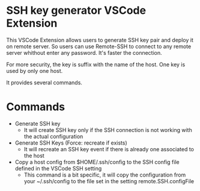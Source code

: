 # SSH key generator VSCode Extension

This VSCode Extension allows users to generate SSH key pair and deploy it on remote server.
So users can use Remote-SSH to connect to any remote server whithout enter any password. It's faster the connection.

For more security, the key is suffix with the name of the host.
One key is used by only one host.

It provides several commands.

# Commands
* Generate SSH key
    * It will create SSH key only if the SSH connection is not working with the actual configuration
* Generate SSH Keys (Force: recreate if exists)
    * It will recreate an SSH key event if there is already one associated to the host
* Copy a host config from $HOME/.ssh/config to the SSH config file defined in the VSCode SSH setting
    * This command is a bit specific, it will copy the configuration from your ~/.ssh/config to the file set in the setting remote.SSH.configFile



